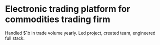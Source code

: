 # Electronic trading platform for commodities trading firm

Handled $1b in trade volume yearly. Led project, created team,
engineered full stack.
